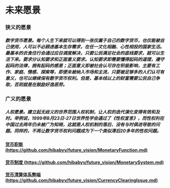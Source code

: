 # 未来愿景
### 狭义的愿景
##### 数字货币愿景。每个人生下来就可以得到一张仅属于自己的数字货币，也仅能被自己使用，人可以不必顾虑基本生存需求，在任一文化相融、心性相投的国家生活。最基本的衣食住行会通过应召调度解决，只要公民满足社会的底线要求，就可以生活下来。要求分认知要求和正面意义要求。认知要求即需要懂得起码的道理，遵守起码的法律，拥有起码的感恩；正面意义即被社会认可存在积极影响，主要有工作、家庭、情感、探索等，即便未被纳入市场和主流，只要被足够多的人们认可有意义，也可以继续保有数字货币权利。但是，基本线以上的财富需要公民自己争取，否则就是在鼓励好逸恶劳。
### 广义的愿景
##### 人权愿景。建立起无歧义的世界范围人权机制，让人权的迭代演化变得有效和及时。举例说，1999年8月23日-27日世界性学会通过了《性权宣言》，而性权利在中国过去两年仍未被广为知晓，这就是人权机制的落后、没有与时俱进导致的问题。同样的，不再让数字货币权利问题成为下一个类似滞后20多年的性权问题。


#### [货币职能 (https://github.com/hibabyv/future_vision/MonetaryFunction.md)](https://github.com/hibabyv/future_vision/MonetaryFunction.md)
#### [货币制度 (https://github.com/hibabyv/future_vision/MonetarySystem.md)](https://github.com/hibabyv/future_vision/MonetarySystem.md)
#### [货币清算体系弊端 (https://github.com/hibabyv/future_vision/CurrencyClearingIssue.md)](https://github.com/hibabyv/future_vision/CurrencyClearingIssue.md)

